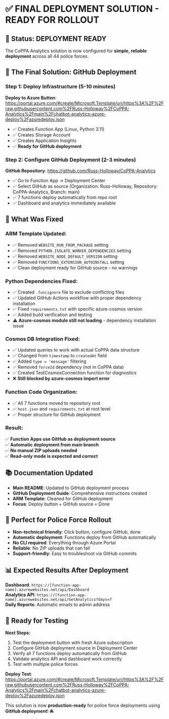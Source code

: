 # ✅ FINAL DEPLOYMENT SOLUTION - READY FOR ROLLOUT

## 🎯 Status: DEPLOYMENT READY

The CoPPA Analytics solution is now configured for **simple, reliable deployment** across all 44 police forces.

## 🚀 The Final Solution: GitHub Deployment

### Step 1: Deploy Infrastructure (5-10 minutes)
**Deploy to Azure Button**: https://portal.azure.com/#create/Microsoft.Template/uri/https%3A%2F%2Fraw.githubusercontent.com%2FRuss-Holloway%2FCoPPA-Analytics%2Fmain%2Fchatbot-analytics-azure-deploy%2Fazuredeploy.json

- ✅ Creates Function App (Linux, Python 3.11) 
- ✅ Creates Storage Account
- ✅ Creates Application Insights
- ✅ **Ready for GitHub deployment**

### Step 2: Configure GitHub Deployment (2-3 minutes)
**GitHub Repository**: https://github.com/Russ-Holloway/CoPPA-Analytics

- ✅ Go to Function App → Deployment Center
- ✅ Select GitHub as source (Organization: Russ-Holloway, Repository: CoPPA-Analytics, Branch: main)
- ✅ 7 functions deploy automatically from repo root
- ✅ Dashboard and analytics immediately available

## 🔧 What Was Fixed

### ARM Template Updated:
- ✅ Removed `WEBSITE_RUN_FROM_PACKAGE` setting
- ✅ Removed `PYTHON_ISOLATE_WORKER_DEPENDENCIES` setting  
- ✅ Removed `WEBSITE_NODE_DEFAULT_VERSION` setting
- ✅ Removed `FUNCTIONS_EXTENSION_AUTOINSTALL` setting
- ✅ Clean deployment ready for GitHub source - no warnings

### Python Dependencies Fixed:
- ✅ Created `.funcignore` file to exclude conflicting files
- ✅ Updated GitHub Actions workflow with proper dependency installation
- ✅ Fixed `requirements.txt` with specific azure-cosmos version
- ✅ Added build verification and testing
- ⚠️ **Azure-cosmos module still not loading** - dependency installation issue

### Cosmos DB Integration Fixed:
- ✅ Updated queries to work with actual CoPPA data structure
- ✅ Changed from `timestamp` to `createdAt` field
- ✅ Added `type = 'message'` filtering
- ✅ Removed `forceId` dependency (not in CoPPA data)
- ✅ Created TestCosmosConnection function for diagnostics
- ❌ **Still blocked by azure-cosmos import error**

### Function Code Organization:
- ✅ All 7 functions moved to repository root
- ✅ `host.json` and `requirements.txt` at root level
- ✅ Proper structure for GitHub deployment

### Result:
✅ **Function Apps use GitHub as deployment source**  
✅ **Automatic deployment from main branch**  
✅ **No manual ZIP uploads needed**  
✅ **Read-only mode is expected and correct**  

## 📚 Documentation Updated

- **Main README**: Updated to GitHub deployment process
- **GitHub Deployment Guide**: Comprehensive instructions created
- **ARM Template**: Cleaned for GitHub deployment
- **Focus**: Deploy button + GitHub source = Done

## 🎯 Perfect for Police Force Rollout

- **Non-technical friendly**: Click button, configure GitHub, done
- **Automatic deployment**: Functions deploy from GitHub automatically
- **No CLI required**: Everything through Azure Portal
- **Reliable**: No ZIP uploads that can fail
- **Support-friendly**: Easy to troubleshoot via GitHub commits

## 📊 Expected Results After Deployment

**Dashboard**: `https://[function-app-name].azurewebsites.net/api/Dashboard`  
**Analytics API**: `https://[function-app-name].azurewebsites.net/api/GetAnalytics?days=7`  
**Daily Reports**: Automatic emails to admin address  

## 🧪 Ready for Testing

**Next Steps:**
1. Test the deployment button with fresh Azure subscription
2. Configure GitHub deployment source in Deployment Center
3. Verify all 7 functions deploy automatically from GitHub
4. Validate analytics API and dashboard work correctly
5. Test with multiple police forces

**Deploy Test**: https://portal.azure.com/#create/Microsoft.Template/uri/https%3A%2F%2Fraw.githubusercontent.com%2FRuss-Holloway%2FCoPPA-Analytics%2Fmain%2Fchatbot-analytics-azure-deploy%2Fazuredeploy.json

This solution is now **production-ready** for police force deployments using **GitHub deployment**! 🚔
